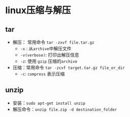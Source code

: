 # linux压缩与解压

## tar

* 解压： 常用命令 `tar -zxvf file.tar.gz`
  * `-x` : 从`archive`中解压文件
  * `-v(verbose)`: 打印出解压信息
  *  `-z`: 使用 `gzip` 压缩的`archive`
* 压缩：常用命令 `tar -zcvf target.tar.gz file_or_dir`
  * `-c`: `compress` 表示压缩



## unzip

* 安装：`sudo apt-get install unzip` 
* 解压命令：`unzip file.zip -d destination_folder`